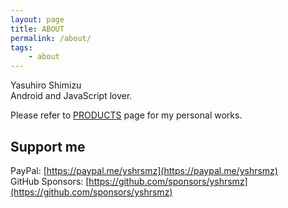 ```yaml
---
layout: page
title: ABOUT
permalink: /about/
tags:
    - about
---
```


Yasuhiro Shimizu  
Android and JavaScript lover.

Please refer to [PRODUCTS](/products/) page for my personal works.

## Support me

PayPal: [https://paypal.me/yshrsmz](https://paypal.me/yshrsmz)  
GitHub Sponsors: [https://github.com/sponsors/yshrsmz](https://github.com/sponsors/yshrsmz) 
